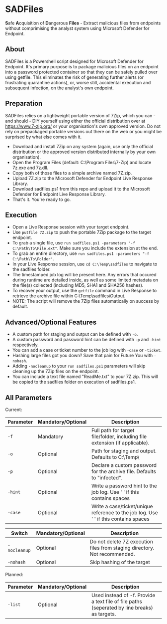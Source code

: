 # SADFiles
**S**afe **A**cquisition of **D**angerous **Files** - Extract malicious files from endpoints without comprimising the analyst system using Microsoft Defender for Endpoint.

## About
SADFiles is a Powershell script designed for Microsoft Defender for Endpoint. It's primary purpose is to package malicious files on an endpoint into a password protected container so that they can be safely pulled over using getfile. This eliminates the risk of generating further alerts (or frustrating quarantine actions), or, worse still, accidental execution and subsequent infection, on the analyst's own endpoint.

## Preparation
SADFiles relies on a lightweight portable version of 7Zip, which you can - and should - DIY yourself using either the official distribution over at https://www.7-zip.org/ or your organisation's own approved version. Do not rely on prepackaged portable versions out there on the web or you might be surprised by what else comes with it. 

* Download and install 7Zip on any system (again, use only the official distribution or the approved version distributed internally by your own organisation).
* Open the Program Files (default: C:\Program Files\7-Zip) and locate 7z.exe and 7z.dll.
* Copy both of those files to a simple archive named 7Z.zip.
* Upload 7Z.zip to the Microsoft Defender for Endpoint Live Response Library.
* Download sadfiles.ps1 from this repo and upload it to the Microsoft Defender for Endpoint Live Response Library.
* That's it. You're ready to go.

## Execution
* Open a Live Response session with your target endpoint.
* Use `putfile 7Z.zip` to push the portable 7Zip package to the target endpoint.
* To grab a single file, use `run sadfiles.ps1 -parameters "-f C:\Path\To\File.ext"`. Make sure you include the extension at the end.
* To grab an entire directory, use `run sadfiles.ps1 -parameters "-f C:\Path\To\Folder"`.
* In your Live Response session, use `cd C:\Temp\sadfiles` to navigate to the sadfiles folder.
* The timestamped job log will be present here. Any errors that occured during runtime are detailed inside, as well as some limited metadata on the file(s) collected (including MD5, SHA1 and SHA256 hashes).
* To recover your output, use the `getfile` command in Live Response to retrieve the archive file within C:\Temp\sadfiles\Output.
* NOTE: The script will remove the 7Zip files automatically on success by default.

## Advanced/Optional Features
* A custom path for staging and output can be defined with `-o`.
* A custom password and password hint can be defined with `-p` and `-hint` respectively.
* You can add a case or ticket number to the job log with `-case` or `-ticket`.
* Hashing large files got you down? Save that pain for Future You with `-nohash`.
* Adding `-nocleanup` to your `run sadfiles.ps1` parameters will skip cleaning up the 7Zip files on the endpoint.
* You can include a text file named "ReadMe.txt" to your 7Z.zip. This will be copied to the sadfiles folder on execution of sadfiles.ps1.

## All Parameters

Current:

| Parameter | Mandatory/Optional | Description |
| --- | --- | --- |
| `-f` | Mandatory | Full path for target file/folder, including file extension (if applicable). |
| `-o` | Optional | Path for staging and output. Defaults to C:\Temp\ |
| `-p` | Optional | Declare a custom password for the archive file. Defaults to "infected". |
| `-hint` | Optional | Write a password hint to the job log. Use ' ' if this contains spaces|
| `-case` | Optional | Write a case/ticket/unique reference to the job log. Use ' ' if this contains spaces|

| Switch | Mandatory/Optional | Description |
| --- | --- | --- |
| `-nocleanup` | Optional | Do not delete 7Z execution files from staging directory. Not recommended. |
| `-nohash` | Optional | Skip hashing of the target |

Planned:

| Parameter | Mandatory/Optional | Description |
| --- | --- | --- |
| `-list` | Optional | Used instead of -f. Provide a text file of file paths (seperated by line breaks) as targets. |
